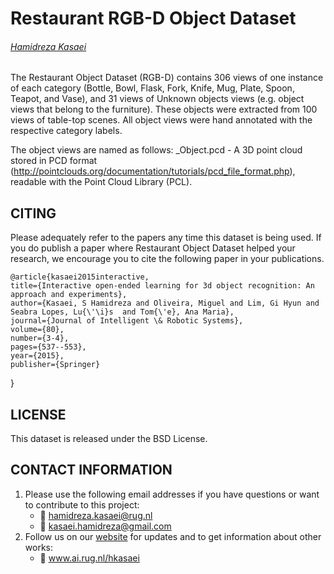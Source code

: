 # Restaurant RGB-D Object Dataset
###### [Hamidreza Kasaei](www.ai.rug.nl/hkasaei)
##

The Restaurant Object Dataset (RGB-D) contains 306 views of one instance of each category (Bottle, Bowl, Flask, Fork, Knife, Mug, Plate, Spoon, Teapot, and Vase), and 31 views of Unknown objects views (e.g. object views that belong to the furniture). These objects were extracted from 100 views of table-top scenes. All object views were hand annotated with the respective category labels.

The object views are named as follows:
<Category>_Object<number>.pcd - A 3D point cloud stored in PCD format (http://pointclouds.org/documentation/tutorials/pcd_file_format.php), readable with the Point Cloud Library (PCL).

## CITING
Please adequately refer to the papers any time this dataset is being used. 
If you do publish a paper where Restaurant Object Dataset helped your research, we encourage you to cite the following paper in your publications.

	@article{kasaei2015interactive,
    title={Interactive open-ended learning for 3d object recognition: An approach and experiments},
    author={Kasaei, S Hamidreza and Oliveira, Miguel and Lim, Gi Hyun and Seabra Lopes, Lu{\'\i}s  and Tom{\'e}, Ana Maria},
    journal={Journal of Intelligent \& Robotic Systems},
    volume={80},
    number={3-4},
    pages={537--553},
    year={2015},
    publisher={Springer}
  }


## LICENSE 
This dataset is released under the BSD License. 

## CONTACT INFORMATION 

1. Please use the following email addresses if you have questions or want to contribute to this project:
	- :email: <hamidreza.kasaei@rug.nl> 
	- :email: <kasaei.hamidreza@gmail.com> 
2. Follow us on our [website](www.ai.rug.nl/hkasaei) for updates and to get information about other works:
	- :satellite: www.ai.rug.nl/hkasaei
